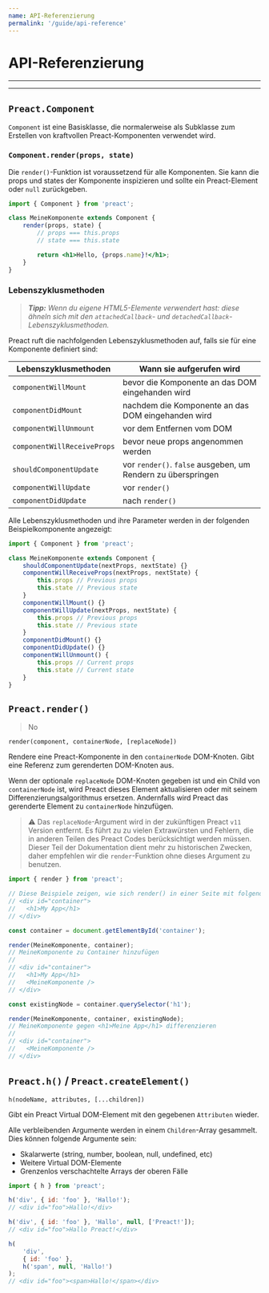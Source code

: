 ```yaml
---
name: API-Referenzierung
permalink: '/guide/api-reference'
---
```


# API-Referenzierung

---

<div><toc></toc></div>

---

## `Preact.Component`

`Component` ist eine Basisklasse, die normalerweise als Subklasse zum Erstellen von kraftvollen Preact-Komponenten verwendet wird.

### `Component.render(props, state)`

Die `render()`-Funktion ist voraussetzend für alle Komponenten. Sie kann die props und states der Komponente inspizieren und sollte ein Preact-Element oder `null` zurückgeben.

```jsx
import { Component } from 'preact';

class MeineKomponente extends Component {
	render(props, state) {
		// props === this.props
		// state === this.state

		return <h1>Hello, {props.name}!</h1>;
	}
}
```

### Lebenszyklusmethoden

> _**Tipp:** Wenn du eigene HTML5-Elemente verwendert hast: diese ähneln sich mit den `attachedCallback`- und `detachedCallback`-Lebenszyklusmethoden._

Preact ruft die nachfolgenden Lebenszyklusmethoden auf, falls sie für eine Komponente definiert sind:

| Lebenszyklusmethoden        | Wann sie aufgerufen wird                             				 |
|-----------------------------|--------------------------------------------------------------|
| `componentWillMount`        | bevor die Komponente an das DOM eingehanden wird					   |
| `componentDidMount`         | nachdem die Komponente an das DOM eingehanden wird 					 |
| `componentWillUnmount`      | vor dem Entfernen vom  DOM	                      					 |
| `componentWillReceiveProps` | bevor neue props angenommen werden                 					 |
| `shouldComponentUpdate`     | vor `render()`. `false` ausgeben, um Rendern zu überspringen |
| `componentWillUpdate`       | vor `render()`                                               |
| `componentDidUpdate`        | nach `render()`                                  						 |

Alle Lebenszyklusmethoden und ihre Parameter werden in der folgenden Beispielkomponente angezeigt:

```js
import { Component } from 'preact';

class MeineKomponente extends Component {
	shouldComponentUpdate(nextProps, nextState) {}
	componentWillReceiveProps(nextProps, nextState) {
		this.props // Previous props
		this.state // Previous state
	}
	componentWillMount() {}
	componentWillUpdate(nextProps, nextState) {
		this.props // Previous props
		this.state // Previous state
	}
	componentDidMount() {}
	componentDidUpdate() {}
	componentWillUnmount() {
		this.props // Current props
		this.state // Current state
	}
}
```

## `Preact.render()`

> No

`render(component, containerNode, [replaceNode])`

Rendere eine Preact-Komponente in den `containerNode` DOM-Knoten. Gibt eine Referenz zum gerenderten DOM-Knoten aus.

Wenn der optionale `replaceNode` DOM-Knoten gegeben ist und ein Child von `containerNode` ist, wird Preact dieses Element aktualisieren oder mit seinem Differenzierungsalgorithmus ersetzen. Andernfalls wird Preact das gerenderte Element zu `containerNode` hinzufügen.

> ⚠️ Das `replaceNode`-Argument wird in der zukünftigen Preact `v11` Version entfernt. Es führt zu zu vielen Extrawürsten und Fehlern, die in anderen Teilen des Preact Codes berücksichtigt werden müssen. Dieser Teil der Dokumentation dient mehr zu historischen Zwecken, daher empfehlen wir die `render`-Funktion ohne dieses Argument zu benutzen.

```js
import { render } from 'preact';

// Diese Beispiele zeigen, wie sich render() in einer Seite mit folgendem Inhalt verhält:
// <div id="container">
//   <h1>My App</h1>
// </div>

const container = document.getElementById('container');

render(MeineKomponente, container);
// MeineKomponente zu Container hinzufügen
//
// <div id="container">
//   <h1>My App</h1>
//   <MeineKomponente />
// </div>

const existingNode = container.querySelector('h1');

render(MeineKomponente, container, existingNode);
// MeineKomponente gegen <h1>Meine App</h1> differenzieren
//
// <div id="container">
//   <MeineKomponente />
// </div>
```

## `Preact.h()` / `Preact.createElement()`

`h(nodeName, attributes, [...children])`

Gibt ein Preact Virtual DOM-Element mit den gegebenen `Attributen` wieder.

Alle verbleibenden Argumente werden in einem `Children`-Array gesammelt. Dies können folgende Argumente sein:

- Skalarwerte (string, number, boolean, null, undefined, etc)
- Weitere Virtual DOM-Elemente
- Grenzenlos verschachtelte Arrays der oberen Fälle

```js
import { h } from 'preact';

h('div', { id: 'foo' }, 'Hallo!');
// <div id="foo">Hallo!</div>

h('div', { id: 'foo' }, 'Hallo', null, ['Preact!']);
// <div id="foo">Hallo Preact!</div>

h(
	'div',
	{ id: 'foo' },
	h('span', null, 'Hallo!')
);
// <div id="foo"><span>Hallo!</span></div>
```

